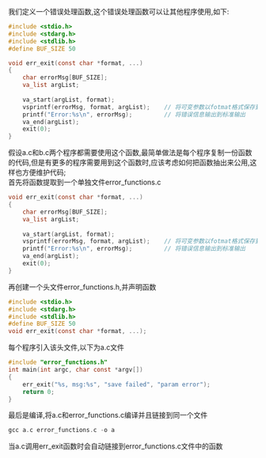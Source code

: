 我们定义一个错误处理函数,这个错误处理函数可以让其他程序使用,如下:
```c
#include <stdio.h>
#include <stdarg.h>
#include <stdlib.h>
#define BUF_SIZE 50

void err_exit(const char *format, ...)
{
    char errorMsg[BUF_SIZE];
    va_list argList;
    
    va_start(argList, format);
    vsprintf(errorMsg, format, argList);    // 将可变参数以fotmat格式保存到errorMsg字符串
    printf("Error:%s\n", errorMsg);         // 将错误信息输出到标准输出
    va_end(argList);
    exit(0);
}
```

假设a.c和b.c两个程序都需要使用这个函数,最简单做法是每个程序复制一份函数的代码,但是有更多的程序需要用到这个函数时,应该考虑如何把函数抽出来公用,这样也方便维护代码;  
首先将函数提取到一个单独文件error_functions.c
```c
void err_exit(const char *format, ...)
{
    char errorMsg[BUF_SIZE];
    va_list argList;
    
    va_start(argList, format);
    vsprintf(errorMsg, format, argList);    // 将可变参数以fotmat格式保存到errorMsg字符串
    printf("Error:%s\n", errorMsg);         // 将错误信息输出到标准输出
    va_end(argList);
    exit(0);
}
```

再创建一个头文件error_functions.h,并声明函数
```c
#include <stdio.h>
#include <stdarg.h>
#include <stdlib.h>
#define BUF_SIZE 50
void err_exit(const char *format, ...);
```

每个程序引入该头文件,以下为a.c文件
```c
#include "error_functions.h"
int main(int argc, char const *argv[])
{
    err_exit("%s, msg:%s", "save failed", "param error");
    return 0;
}
```

最后是编译,将a.c和error_functions.c编译并且链接到同一个文件
```c
gcc a.c error_functions.c -o a
```

当a.c调用err_exit函数时会自动链接到error_functions.c文件中的函数